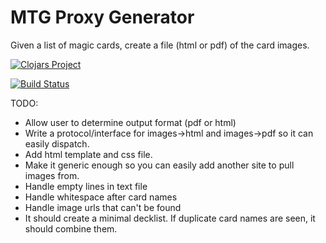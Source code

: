 MTG Proxy Generator
===================

Given a list of magic cards, create a file (html or pdf) of the card images.

[![Clojars Project](http://clojars.org/mtg-proxy-pdf/latest-version.svg)](http://clojars.org/mtg-proxy-pdf)

[![Build Status](https://travis-ci.org/jvalentini/mtg-proxy-pdf.svg?branch=master)](https://travis-ci.org/jvalentini/mtg-proxy-pdf)

TODO:
- Allow user to determine output format (pdf or html)
- Write a protocol/interface for images->html and images->pdf so it can easily dispatch.
- Add html template and css file.
- Make it generic enough so you can easily add another site to pull images from.
- Handle empty lines in text file
- Handle whitespace after card names
- Handle image urls that can't be found
- It should create a minimal decklist. If duplicate card names are seen, it should combine them.